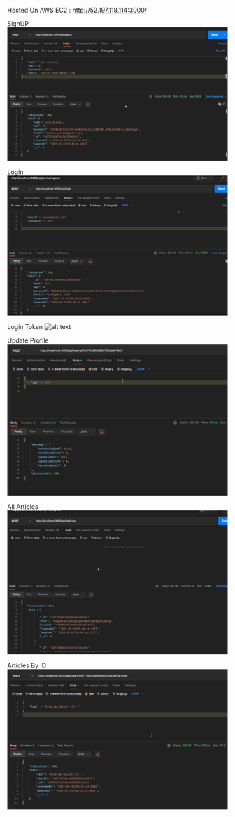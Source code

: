 Hosted On AWS EC2 : http://52.197.118.114:3000/

SignUP
![alt text](./Postman%20Results/signUP.png)

Login
![alt text](./Postman%20Results/login.png)

Login Token
![alt text](./Postman%20Results/login%20token.pngg)

Update Profile
![alt text](./Postman%20Results/update.png)


All Articles
![alt text](./Postman%20Results/all%20articles.png)

Articles By ID
![alt text](./Postman%20Results/get%20article%20by%20userid.png)
